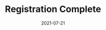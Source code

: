 ---
layout: blocks
title: Registration Complete
date: 2021-07-21
page_sections:
  - block: hero-1
    headline: <strong>Registration complete!</strong>
    content:
        <br>
        <strong>Your first check-in is due on Sunday, February 20.</strong> You'll get it the Friday before.
        <br><br>
        In the meantime, email us at team@themoai.org if you have any questions.
---